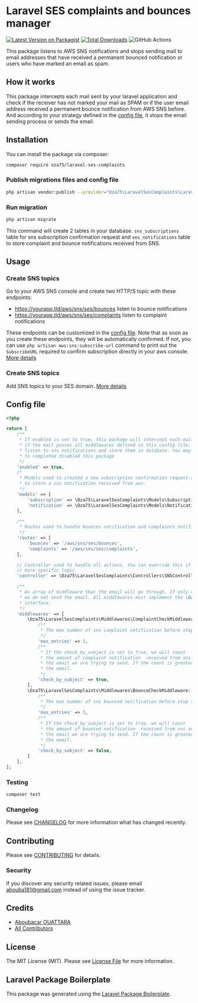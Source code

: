 # Laravel SES complaints and bounces manager

[![Latest Version on Packagist](https://img.shields.io/packagist/v/oza75/laravel-ses-complaints.svg?style=flat-square)](https://packagist.org/packages/oza75/laravel-ses-complaints)
[![Total Downloads](https://img.shields.io/packagist/dt/oza75/laravel-ses-complaints.svg?style=flat-square)](https://packagist.org/packages/oza75/laravel-ses-complaints)
![GitHub Actions](https://github.com/oza75/laravel-ses-complaints/actions/workflows/main.yml/badge.svg)

This package listens to AWS SNS notifications and stops sending mail to email addresses that have received a permanent bounced notification or users who have marked an email as spam.

## How it works

This package intercepts each mail sent by your laravel application and check if 
the receiver has not marked your mail as SPAM or if the user email address received 
a permanent bounce notification from AWS SNS before. And according to your strategy
defined in the [config file](#config-file), it stops the email sending process or sends the email.

## Installation

You can install the package via composer:

```bash
composer require oza75/laravel-ses-complaints
```
### Publish migrations files and config file
```bash
php artisan vendor:publish --provider="Oza75\LaravelSesComplaints\LaravelSesComplaintsServiceProvider"
```
### Run migration
```bash
php artisan migrate
```
This command will create 2 tables in your database. `sns_subscriptions` table for sns subscription confirmation request 
and `ses_notifications` table to store complaint and bounce notifications received from SNS.

## Usage

### Create SNS topics
Go to your AWS SNS console and create two HTTP/S topic with these endpoints: 
- https://yourapp.tld/aws/sns/ses/bounces  listen to bounce notifications
- https://yourapp.tld/aws/sns/ses/complaints  listen to complaint notifications

These endpoints can be customized in the [config file](#config-file). Note that as soon as you create
these endpoints, they will be automatically confirmed. If not, you can use `php artisan aws:sns:subscribe-url` command to print out 
the `SubscribeURL` required to confirm subscription directly in your aws console. [More details](https://docs.aws.amazon.com/sns/latest/dg/SendMessageToHttp.confirm.html)

### Create SNS topics
Add SNS topics to your SES domain. [More details](https://docs.aws.amazon.com/ses/latest/DeveloperGuide/configure-sns-notifications.html)

## Config file

```php
<?php

return [
    /**
     * If enabled is set to true, this package will intercept each mail then check
     * if the mail passes all middlewares defined in this config file. It will also
     * listen to sns notifications and store them in database. You may set enabled to false
     * to completed disabled this package
     */
    'enabled' => true,
    /*
     * Models used to created a new subscription confirmation request and
     * to store a sns notification received from aws.
     */
    'models' => [
        'subscription' => \Oza75\LaravelSesComplaints\Models\Subscription::class,
        'notification' => \Oza75\LaravelSesComplaints\Models\Notification::class,
    ],

    /**
     * Routes used to handle bounces notification and complaints notifications
     */
    'routes' => [
        'bounces' => '/aws/sns/ses/bounces',
        'complaints' => '/aws/sns/ses/complaints',
    ],

    // Controller used to handle all actions. You can override this if you want to add
    // more specific logic
    'controller' => \Oza75\LaravelSesComplaints\Controllers\SNSController::class,

    /**
     * An array of middleware that the email will go through. If only one return false
     * we do not send the email. All middlewares must implement the \Oza75\LaravelSesComplaints\Contracts\CheckMiddleware::class
     * interface.
     */
    'middlewares' => [
        \Oza75\LaravelSesComplaints\Middlewares\ComplaintCheckMiddleware::class => [
            /**
             * The max number of sns complaint notification before stop sending email to the user
             */
            'max_entries' => 1,
            /**
             * If the check_by_subject is set to true, we will count
             * the amount of complaint notification  received from sns and that has the same subject as
             * the email we are trying to send. If the count is greater or equal to max_entry we don't send
             * the email.
             */
            'check_by_subject' => true,
        ],
        \Oza75\LaravelSesComplaints\Middlewares\BounceCheckMiddleware::class => [
            /**
             * The max number of sns bounced notification before stop sending email to the user
             */
            'max_entries' => 3,
            /**
             * If the check_by_subject is set to true, we will count
             * the amount of bounced notification  received from sns and that has the same subject as
             * the email we are trying to send. If the count is greater or equal to max_entry we don't send
             * the email.
             */
            'check_by_subject' => false,
        ]
    ],
];
```

### Testing

```bash
composer test
```

### Changelog

Please see [CHANGELOG](CHANGELOG.md) for more information what has changed recently.

## Contributing

Please see [CONTRIBUTING](CONTRIBUTING.md) for details.

### Security

If you discover any security related issues, please email abouba181@gmail.com instead of using the issue tracker.

## Credits

-   [Aboubacar OUATTARA](https://github.com/oza75)
-   [All Contributors](../../contributors)

## License

The MIT License (MIT). Please see [License File](LICENSE.md) for more information.

## Laravel Package Boilerplate

This package was generated using the [Laravel Package Boilerplate](https://laravelpackageboilerplate.com).

